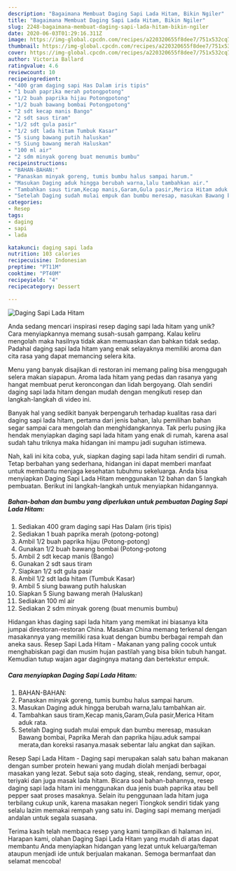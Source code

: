 ```yaml
---
description: "Bagaimana Membuat Daging Sapi Lada Hitam, Bikin Ngiler"
title: "Bagaimana Membuat Daging Sapi Lada Hitam, Bikin Ngiler"
slug: 2248-bagaimana-membuat-daging-sapi-lada-hitam-bikin-ngiler
date: 2020-06-03T01:29:16.311Z
image: https://img-global.cpcdn.com/recipes/a220320655f8dee7/751x532cq70/daging-sapi-lada-hitam-foto-resep-utama.jpg
thumbnail: https://img-global.cpcdn.com/recipes/a220320655f8dee7/751x532cq70/daging-sapi-lada-hitam-foto-resep-utama.jpg
cover: https://img-global.cpcdn.com/recipes/a220320655f8dee7/751x532cq70/daging-sapi-lada-hitam-foto-resep-utama.jpg
author: Victoria Ballard
ratingvalue: 4.6
reviewcount: 10
recipeingredient:
- "400 gram daging sapi Has Dalam iris tipis"
- "1 buah paprika merah potongpotong"
- "1/2 buah paprika hijau Potongpotong"
- "1/2 buah bawang bombai Potongpotong"
- "2 sdt kecap manis Bango"
- "2 sdt saus tiram"
- "1/2 sdt gula pasir"
- "1/2 sdt lada hitam Tumbuk Kasar"
- "5 siung bawang putih haluskan"
- "5 Siung bawang merah Haluskan"
- "100 ml air"
- "2 sdm minyak goreng buat menumis bumbu"
recipeinstructions:
- "BAHAN-BAHAN:"
- "Panaskan minyak goreng, tumis bumbu halus sampai harum."
- "Masukan Daging aduk hingga berubah warna,lalu tambahkan air."
- "Tambahkan saus tiram,Kecap manis,Garam,Gula pasir,Merica Hitam aduk rata."
- "Setelah Daging sudah mulai empuk dan bumbu meresap, masukan Bawang bombai, Paprika Merah dan paprika hijau.aduk sampai merata,dan koreksi rasanya.masak sebentar lalu angkat dan sajikan."
categories:
- Resep
tags:
- daging
- sapi
- lada

katakunci: daging sapi lada 
nutrition: 103 calories
recipecuisine: Indonesian
preptime: "PT11M"
cooktime: "PT40M"
recipeyield: "4"
recipecategory: Dessert

---
```



![Daging Sapi Lada Hitam](https://img-global.cpcdn.com/recipes/a220320655f8dee7/751x532cq70/daging-sapi-lada-hitam-foto-resep-utama.jpg)

Anda sedang mencari inspirasi resep daging sapi lada hitam yang unik? Cara menyiapkannya memang susah-susah gampang. Kalau keliru mengolah maka hasilnya tidak akan memuaskan dan bahkan tidak sedap. Padahal daging sapi lada hitam yang enak selayaknya memiliki aroma dan cita rasa yang dapat memancing selera kita.

Menu yang banyak disajikan di restoran ini memang paling bisa menggugah selera makan siapapun. Aroma lada hitam yang pedas dan rasanya yang hangat membuat perut keroncongan dan lidah bergoyang. Olah sendiri daging sapi lada hitam dengan mudah dengan mengikuti resep dan langkah-langkah di video ini.

Banyak hal yang sedikit banyak berpengaruh terhadap kualitas rasa dari daging sapi lada hitam, pertama dari jenis bahan, lalu pemilihan bahan segar sampai cara mengolah dan menghidangkannya. Tak perlu pusing jika hendak menyiapkan daging sapi lada hitam yang enak di rumah, karena asal sudah tahu triknya maka hidangan ini mampu jadi suguhan istimewa.


Nah, kali ini kita coba, yuk, siapkan daging sapi lada hitam sendiri di rumah. Tetap berbahan yang sederhana, hidangan ini dapat memberi manfaat untuk membantu menjaga kesehatan tubuhmu sekeluarga. Anda bisa menyiapkan Daging Sapi Lada Hitam menggunakan 12 bahan dan 5 langkah pembuatan. Berikut ini langkah-langkah untuk menyiapkan hidangannya.

<!--inarticleads1-->

##### Bahan-bahan dan bumbu yang diperlukan untuk pembuatan Daging Sapi Lada Hitam:

1. Sediakan 400 gram daging sapi Has Dalam (iris tipis)
1. Sediakan 1 buah paprika merah (potong-potong)
1. Ambil 1/2 buah paprika hijau (Potong-potong)
1. Gunakan 1/2 buah bawang bombai (Potong-potong
1. Ambil 2 sdt kecap manis (Bango)
1. Gunakan 2 sdt saus tiram
1. Siapkan 1/2 sdt gula pasir
1. Ambil 1/2 sdt lada hitam (Tumbuk Kasar)
1. Ambil 5 siung bawang putih haluskan
1. Siapkan 5 Siung bawang merah (Haluskan)
1. Sediakan 100 ml air
1. Sediakan 2 sdm minyak goreng (buat menumis bumbu)


Hidangan khas daging sapi lada hitam yang memikat ini biasanya kita jumpai direstoran-restoran China. Masakan China memang terkenal dengan masakannya yang memiliki rasa kuat dengan bumbu berbagai rempah dan aneka saus. Resep Sapi Lada Hitam - Makanan yang paling cocok untuk menghabiskan pagi dan musim hujan pastilah yang bisa bikin tubuh hangat. Kemudian tutup wajan agar dagingnya matang dan bertekstur empuk. 

<!--inarticleads2-->

##### Cara menyiapkan Daging Sapi Lada Hitam:

1. BAHAN-BAHAN:
1. Panaskan minyak goreng, tumis bumbu halus sampai harum.
1. Masukan Daging aduk hingga berubah warna,lalu tambahkan air.
1. Tambahkan saus tiram,Kecap manis,Garam,Gula pasir,Merica Hitam aduk rata.
1. Setelah Daging sudah mulai empuk dan bumbu meresap, masukan Bawang bombai, Paprika Merah dan paprika hijau.aduk sampai merata,dan koreksi rasanya.masak sebentar lalu angkat dan sajikan.


Resep Sapi Lada Hitam - Daging sapi merupakan salah satu bahan makanan dengan sumber protein hewani yang mudah diolah menjadi berbagai masakan yang lezat. Sebut saja soto daging, steak, rendang, semur, opor, teriyaki dan juga masak lada hitam. Bicara soal bahan-bahannya, resep daging sapi lada hitam ini menggunakan dua jenis buah paprika atau bell pepper saat proses masaknya. Selain itu penggunaan lada hitam juga terbilang cukup unik, karena masakan negeri Tiongkok sendiri tidak yang selalu lazim memakai rempah yang satu ini. Daging sapi memang menjadi andalan untuk segala suasana. 

Terima kasih telah membaca resep yang kami tampilkan di halaman ini. Harapan kami, olahan Daging Sapi Lada Hitam yang mudah di atas dapat membantu Anda menyiapkan hidangan yang lezat untuk keluarga/teman ataupun menjadi ide untuk berjualan makanan. Semoga bermanfaat dan selamat mencoba!
